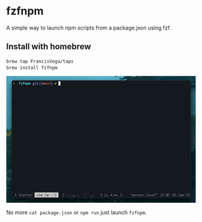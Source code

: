 # fzfnpm

A simple way to launch npm scripts from a package.json using fzf.

## Install with homebrew

```bash
brew tap FrancisVega/taps
brew install fzfnpm
```

<p align="center">
  <img src="./.assets/fzfnpm.gif" alt="fzfpng in action" />
</p>



No more `cat package.json` or `npm run` just launch `fzfnpm`.
